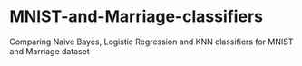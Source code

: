 # MNIST-and-Marriage-classifiers

Comparing Naive Bayes, Logistic Regression and KNN classifiers for MNIST and Marriage dataset
